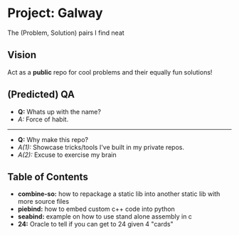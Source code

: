 # Project: Galway
The (Problem, Solution) pairs I find neat

## Vision
Act as a **public** repo for cool problems and their equally fun solutions!

## (Predicted) QA
* **Q:** Whats up with the name?
* *A:* Force of habit.

---

* **Q:** Why make this repo?
* *A(1):* Showcase tricks/tools I've built in my private repos.
* *A(2):* Excuse to exercise my brain

## Table of Contents
- **combine-so:** how to repackage a static lib into another static lib with more source files
- **piebind:** how to embed custom c++ code into python
- **seabind:** example on how to use stand alone assembly in c
- **24:** Oracle to tell if you can get to 24 given 4 "cards"
